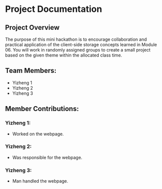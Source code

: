 # Project Documentation

## Project Overview

The purpose of this mini hackathon is to encourage collaboration and practical application of the client-side storage concepts learned in Module 06. You will work in randomly assigned groups to create a small project based on the given theme within the allocated class time.



## Team Members:

-   Yizheng 1
-   Yizheng 2
-   Yizheng 3

## Member Contributions:

### Yizheng 1:

-   Worked on the webpage.

### Yizheng 2:

-   Was responsible for the webpage.

### Yizheng 3:

-   Man handled the webpage.